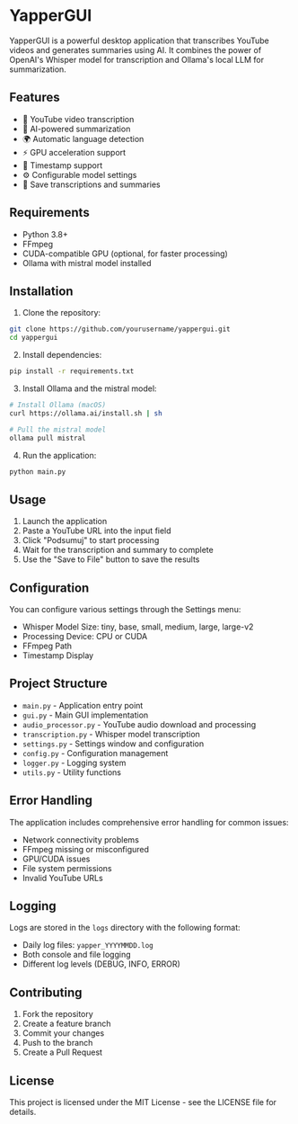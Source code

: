 # YapperGUI

YapperGUI is a powerful desktop application that transcribes YouTube videos and generates summaries using AI. It combines the power of OpenAI's Whisper model for transcription and Ollama's local LLM for summarization.

## Features

- 🎥 YouTube video transcription
- 🤖 AI-powered summarization
- 🌍 Automatic language detection
- ⚡ GPU acceleration support
- 🎯 Timestamp support
- ⚙️ Configurable model settings
- 📝 Save transcriptions and summaries

## Requirements

- Python 3.8+
- FFmpeg
- CUDA-compatible GPU (optional, for faster processing)
- Ollama with mistral model installed

## Installation

1. Clone the repository:
```bash
git clone https://github.com/yourusername/yappergui.git
cd yappergui
```

2. Install dependencies:
```bash
pip install -r requirements.txt
```

3. Install Ollama and the mistral model:
```bash
# Install Ollama (macOS)
curl https://ollama.ai/install.sh | sh

# Pull the mistral model
ollama pull mistral
```

4. Run the application:
```bash
python main.py
```

## Usage

1. Launch the application
2. Paste a YouTube URL into the input field
3. Click "Podsumuj" to start processing
4. Wait for the transcription and summary to complete
5. Use the "Save to File" button to save the results

## Configuration

You can configure various settings through the Settings menu:

- Whisper Model Size: tiny, base, small, medium, large, large-v2
- Processing Device: CPU or CUDA
- FFmpeg Path
- Timestamp Display

## Project Structure

- `main.py` - Application entry point
- `gui.py` - Main GUI implementation
- `audio_processor.py` - YouTube audio download and processing
- `transcription.py` - Whisper model transcription
- `settings.py` - Settings window and configuration
- `config.py` - Configuration management
- `logger.py` - Logging system
- `utils.py` - Utility functions

## Error Handling

The application includes comprehensive error handling for common issues:

- Network connectivity problems
- FFmpeg missing or misconfigured
- GPU/CUDA issues
- File system permissions
- Invalid YouTube URLs

## Logging

Logs are stored in the `logs` directory with the following format:
- Daily log files: `yapper_YYYYMMDD.log`
- Both console and file logging
- Different log levels (DEBUG, INFO, ERROR)

## Contributing

1. Fork the repository
2. Create a feature branch
3. Commit your changes
4. Push to the branch
5. Create a Pull Request

## License

This project is licensed under the MIT License - see the LICENSE file for details.
